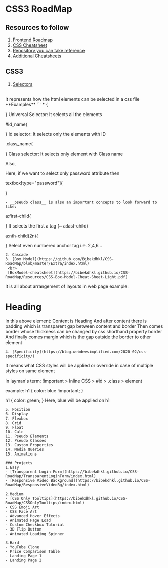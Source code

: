 # CSS3 RoadMap

## Resources to follow
1. [Frontend Roadmap](https://bibekdhkl.github.io/CSS-RoadMap/Resources/2021-Frontend-Roadmap-Dark.pdf)
2. [CSS Cheatsheet](https://devhints.io/css)
3. [Repository you can take reference](https://github.com/Roopaish/CSS-RoadMap)
4. [Additional Cheatsheets](https://github.com/Bibekdhkl/CSS-RoadMap/tree/master/Resources)

## CSS3
1. [Selectors](https://bibekdhkl.github.io/CSS-RoadMap/Resources/CSS-Selector-Cheat-Sheet-Light.pdf)
<br>
It represents how the html elements can be selected in a css file<br>
**Examples** 
```
* {

} Universal Selector: It selects all the elements

#id_name{

} Id selector: It selects only the elements with ID

.class_name{

} Class selector: It selects only element with Class name

Also,

<textbox type="text">
<textbox type="password">

Here, if we want to select only password attribute then

textbox[type="password"]{

}
```
- __pseudo class__ is also an important concepts to look forward to like:
```
a:first-child{

}     It selects the first a tag (~ a:last-child)

a:nth-child(2n){

}     Select even numbered anchor tag i.e. 2,4,6...

```
2. Cascade
3. [Box Model](https://github.com/Bibekdhkl/CSS-RoadMap/blob/master/Extra/index.html) 
 <br>
 [BoxModel-cheatsheet](https://bibekdhkl.github.io/CSS-RoadMap/Resources/CSS-Box-Model-Cheat-Sheet-Light.pdf)
```
It is all about arrangement of layouts in web page
example:
<h1> Heading</h1>

In this above element: 
  Content is Heading 
  And after content there is padding which is transparent gap between content and border
  Then comes border whose thickness can be changed by css shorthand property border
  And finally comes margin which is the gap outside the border to other element

```
4. [Specificity](https://blog.webdevsimplified.com/2020-02/css-specificity/)
```
It means what CSS styles will be applied or override in case of multiple styles on same element

In layman's term:
!important > Inline CSS > #id > .class > element

example:
h1 {
  color: blue !important;
}

h1 {
  color: green;
}
Here, blue will be applied on h1
```
5. Position
6. Display
7. Flexbox
8. Grid
9. Float
10. Calc
11. Pseudo Elements
12. Pseudo Classes
13. Custom Properties
14. Media Queries
15. Animations

### Projects
1.Easy
- [Transparent Login Form](https://bibekdhkl.github.io/CSS-RoadMap/TransparentLoginForm/index.html)
- [Responsive Video Background](https://bibekdhkl.github.io/CSS-RoadMap/ResponsiveVideoBg/index.html)

2.Medium
- [CSS Only Tooltips](https://bibekdhkl.github.io/CSS-RoadMap/CSSOnlyTooltips/index.html)
- CSS Emoji Art 
- CSS Face Art 
- Advanced Hover Effects 
- Animated Page Load 
- Custom Checkbox Tutorial 
- 3D Flip Button 
- Animated Loading Spinner 

3.Hard
- YouTube Clone 
- Price Comparison Table 
- Landing Page 1 
- Landing Page 2 